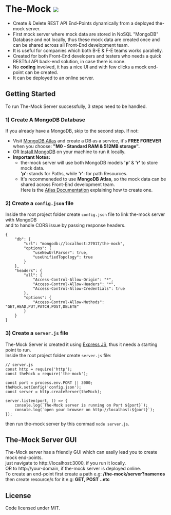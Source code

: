 # The-Mock [![](https://badge.fury.io/js/the-mock.svg)](http://badge.fury.io/js/the-mock)

* Create & Delete REST API End-Points dynamically from a deployed the-mock server.
* First mock server where mock data are stored in NoSQL "MongoDB" Database and not locally, 
thus these mock data are created once and can be shared across all Front-End development team.
* It is useful for companies which both B-E & F-E teams works parallelly. 
* Created for both Front-End developers and testers who needs a quick RESTful API back-end solution, in case there is none.
* No __coding__ involved, it has a nice UI and with few clicks a mock end-point can be created.
* It can be deployed to an online server.

## Getting Started

To run The-Mock Server successfully, 3 steps need to be handled.

### 1) Create A MongoDB Database

If you already have a MongoDB, skip to the second step. If not: 
- Visit [MongoDB Atlas](https://www.mongodb.com/cloud/atlas) and create a DB as a service, it's __FREE FOREVER__<br /> 
when you choose: __"M0 - Standard RAM & 512MB storage".__
- OR [Install MongoDB](https://docs.mongodb.com/v3.2/installation) on your machine to run it locally.
- __Important Notes:__ 
  * the-mock server will use both MongoDB models __'p'__ & __'r'__ to store mock data.<br /> 
  __'p'__: stands for Paths, while __'r'__: for path Resources.
  * It's recommeneded to use __MongoDB Atlas__, so the mock data can be shared across Front-End development team.<br />
  Here is the [Atlas Documentation](https://docs.atlas.mongodb.com) explaining how to create one.

### 2) Create a ```config.json``` file

Inside the root project folder create ```config.json``` file to link the-mock server with MongoDB<br />
and to handle CORS issue by passing response headers.
```
{
    "db": {
        "url": "mongodb://localhost:27017/the-mock",
        "options": {
            "useNewUrlParser": true,
            "useUnifiedTopology": true
        }
    },
    "headers": {
        "all": {
            "Access-Control-Allow-Origin": "*",
            "Access-Control-Allow-Headers": "*",
            "Access-Control-Allow-Credentials": true
        },
        "options": {
            "Access-Control-Allow-Methods": "GET,HEAD,PUT,PATCH,POST,DELETE"
        }
    }
}
```
### 3) Create a ```server.js``` file

The-Mock Server is created it using [Express JS](https://expressjs.com/), thus it needs a starting point to run.<br />
Inside the root project folder create ```server.js``` file:
```
// server.js
const http = require('http');
const theMock = require('the-mock');

const port = process.env.PORT || 3000;
theMock.setConfig('config.json');
const server = http.createServer(theMock);

server.listen(port, () => {
    console.log(`The-Mock server is running on Port ${port}`);
    console.log(`open your browser on http://localhost:${port}`);
});
```
then run the-mock server by this commad ```node server.js```.

## The-Mock Server GUI

The-Mock server has a friendly GUI which can easily lead you to create mock end-points.<br />
just navigate to http://localhost:3000, if you run it locally.<br />
OR to http://your-domain, if the-mock server is deployed online.<br />
To create an end-point first create a path e.g: __/the-mock/server?name=os__<br />
then create resource/s for it e.g: __GET, POST ..etc__

## License

Code licensed under MIT.